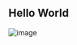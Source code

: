 ## Hello World
![image](https://user-images.githubusercontent.com/13181456/133612556-5d90fcb3-d0fa-4c06-ae51-9ddd69ed526b.jpeg)
